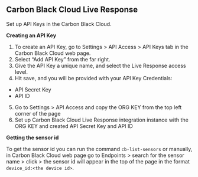 ## Carbon Black Cloud Live Response
Set up API Keys in the Carbon Black Cloud.


**Creating an API Key**
1. To create an API Key, go to Settings > API Access > API Keys tab in the Carbon Black Cloud web page.
2. Select “Add API Key” from the far right.
3. Give the API Key a unique name, and select the Live Response access level.
4. Hit save, and you will be provided with your API Key Credentials:
  - API Secret Key
  - API ID
5. Go to Settings > API Access and copy the ORG KEY from the top left corner of the page
6. Set up Carbon Black Cloud Live Response integration instance with the ORG KEY and created API Secret Key and API ID


**Getting the sensor id**

To get the sensor id you can run the command ``cb-list-sensors``
or manually, in Carbon Black Cloud web page go to Endpoints > search for the sensor name > click > 
the sensor id will appear in the top of the page in the format ``device_id:<the device id>``. 